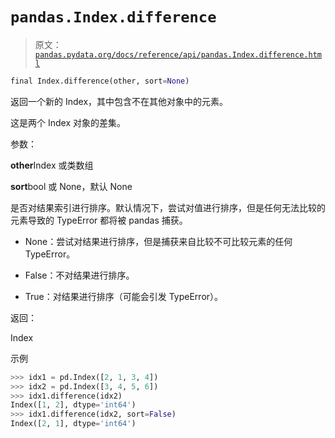 # `pandas.Index.difference`

> 原文：[`pandas.pydata.org/docs/reference/api/pandas.Index.difference.html`](https://pandas.pydata.org/docs/reference/api/pandas.Index.difference.html)

```py
final Index.difference(other, sort=None)
```

返回一个新的 Index，其中包含不在其他对象中的元素。

这是两个 Index 对象的差集。

参数：

**other**Index 或类数组

**sort**bool 或 None，默认 None

是否对结果索引进行排序。默认情况下，尝试对值进行排序，但是任何无法比较的元素导致的 TypeError 都将被 pandas 捕获。

+   None：尝试对结果进行排序，但是捕获来自比较不可比较元素的任何 TypeError。

+   False：不对结果进行排序。

+   True：对结果进行排序（可能会引发 TypeError）。

返回：

Index

示例

```py
>>> idx1 = pd.Index([2, 1, 3, 4])
>>> idx2 = pd.Index([3, 4, 5, 6])
>>> idx1.difference(idx2)
Index([1, 2], dtype='int64')
>>> idx1.difference(idx2, sort=False)
Index([2, 1], dtype='int64') 
```
